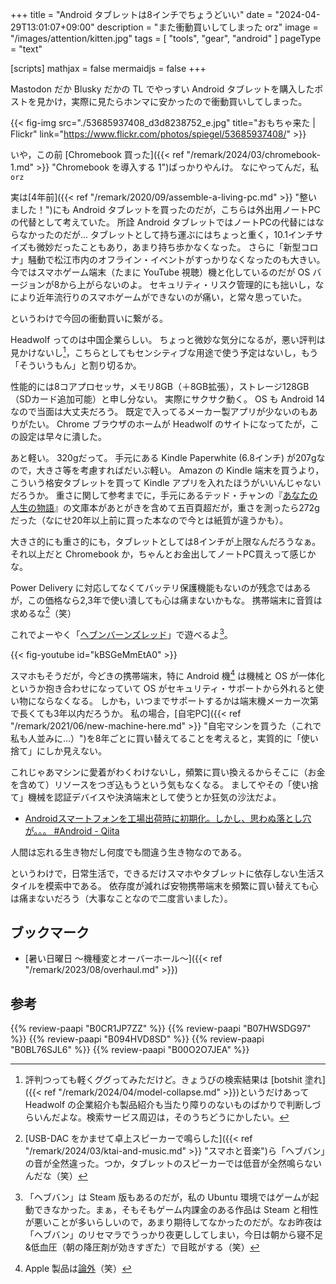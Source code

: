 +++
title = "Android タブレットは8インチでちょうどいい"
date =  "2024-04-29T13:01:07+09:00"
description = "また衝動買いしてしまった orz"
image = "/images/attention/kitten.jpg"
tags = [ "tools", "gear", "android"  ]
pageType = "text"

[scripts]
  mathjax = false
  mermaidjs = false
+++

Mastodon だか Blusky だかの TL でやっすい Android タブレットを購入したポストを見かけ，実際に見たらホンマに安かったので衝動買いしてしまった。

{{< fig-img src="./53685937408_d3d8238752_e.jpg" title="おもちゃ来た | Flickr" link="https://www.flickr.com/photos/spiegel/53685937408/" >}}

いや，この前 [Chromebook 買った]({{< ref "/remark/2024/03/chromebook-1.md" >}} "Chromebook を導入する 1")ばっかりやんけ。
なにやってんだ，私 `orz`

実は[4年前]({{< ref "/remark/2020/09/assemble-a-living-pc.md" >}} "整いました！")にも Android タブレットを買ったのだが，こちらは外出用ノートPCの代替として考えていた。
所詮 Android タブレットではノートPCの代替にはならなかったのだが... タブレットとして持ち運ぶにはちょっと重く，10.1インチサイズも微妙だったこともあり，あまり持ち歩かなくなった。
さらに「新型コロナ」騒動で松江市内のオフライン・イベントがすっかりなくなったのも大きい。
今ではスマホゲーム端末（たまに YouTube 視聴）機と化しているのだが OS バージョンが8から上がらないのよ。
セキュリティ・リスク管理的にも拙いし，なにより近年流行りのスマホゲームができないのが痛い，と常々思っていた。

というわけで今回の衝動買いに繋がる。

Headwolf ってのは中国企業らしい。
ちょっと微妙な気分になるが，悪い評判は見かけないし[^bs1]，こちらとしてもセンシティブな用途で使う予定はないし，もう「そういうもん」と割り切るか。

[^bs1]: 評判つっても軽くググってみただけど。きょうびの検索結果は [botshit 塗れ]({{< ref "/remark/2024/04/model-collapse.md" >}})というだけあって Headwolf の企業紹介も製品紹介も当たり障りのないものばかりで判断しづらいんだよな。検索サービス周辺は，そのうちどうにかしたい。

性能的には8コアプロセッサ，メモリ8GB（＋8GB拡張），ストレージ128GB（SDカード追加可能）と申し分ない。
実際にサクサク動く。
OS も Android 14 なので当面は大丈夫だろう。
既定で入ってるメーカー製アプリが少ないのもありがたい。
Chrome ブラウザのホームが Headwolf のサイトになってたが，この設定は早々に潰した。

あと軽い。
320gだって。
手元にある Kindle Paperwhite (6.8インチ) が207gなので，大きさ等を考慮すればだいぶ軽い。
Amazon の Kindle 端末を買うより，こういう格安タブレットを買って Kindle アプリを入れたほうがいいんじゃないだろうか。
重さに関して参考までに，手元にあるテッド・チャンの『[あなたの人生の物語](https://www.amazon.co.jp/dp/4150114587?tag=baldandersinf-22&linkCode=ogi&th=1&psc=1)』の文庫本があとがきを含めて五百頁超だが，重さを測ったら272gだった（なにせ20年以上前に買った本なので今とは紙質が違うかも）。

大きさ的にも重さ的にも，タブレットとしては8インチが上限なんだろうなぁ。
それ以上だと Chromebook か，ちゃんとお金出してノートPC買えって感じかな。

Power Delivery に対応してなくてバッテリ保護機能もないのが残念ではあるが，この価格なら2,3年で使い潰しても心は痛まないかもな。
携帯端末に音質は求めるな[^a1]（笑）

[^a1]: [USB-DAC をかませて卓上スピーカーで鳴らした]({{< ref "/remark/2024/03/ktai-and-music.md" >}} "スマホと音楽")ら「ヘブバン」の音が全然違った。つか，タブレットのスピーカーでは低音が全然鳴らないんだな（笑）

これでよーやく「[ヘブンバーンズレッド](https://heaven-burns-red.com/ "ヘブンバーンズレッド 公式サイト")」で遊べるよ[^hbr1]。

[^hbr1]: 「ヘブバン」は Steam 版もあるのだが，私の Ubuntu 環境ではゲームが起動できなかった。まぁ，そもそもゲーム内課金のある作品は Steam と相性が悪いことが多いらしいので，あまり期待してなかったのだが。なお昨夜は「ヘブバン」のリセマラでうっかり夜更ししてしまい，今日は朝から寝不足&低血圧（朝の降圧剤が効きすぎた）で目眩がする（笑）

{{< fig-youtube id="kBSGeMmEtA0" >}}

スマホもそうだが，今どきの携帯端末，特に Android 機[^apl1] は機械と OS が一体化というか抱き合わせになっていて OS がセキュリティ・サポートから外れると使い物にならなくなる。
しかも，いつまでサポートするかは端末機メーカー次第で長くても3年以内だろうか。
私の場合，[自宅PC]({{< ref "/remark/2021/06/new-machine-here.md" >}} "自宅マシンを買うた（これで私も人並みに...）")を8年ごとに買い替えてることを考えると，実質的に「使い捨て」にしか見えない。

[^apl1]: Apple 製品は[論外](https://p2ptk.org/monopoly/4520 "Macカルト――“Appleの罪を美徳とせよ” | p2ptk[.]org")（笑）

これじゃあマシンに愛着がわくわけないし，頻繁に買い換えるからそこに（お金を含めて）リソースをつぎ込もうという気もなくなる。
ましてやその「使い捨て」機械を認証デバイスや決済端末として使うとか狂気の沙汰だよ。

- [Androidスマートフォンを工場出荷時に初期化。しかし、思わぬ落とし穴が。。。 #Android - Qiita](https://qiita.com/y-vectorfield/items/04a34d7b6af8f72ad461)

人間は忘れる生き物だし何度でも間違う生き物なのである。

というわけで，日常生活で，できるだけスマホやタブレットに依存しない生活スタイルを模索中である。
依存度が減れば安物携帯端末を頻繁に買い替えても心は痛まないだろう（大事なことなので二度言いました）。

## ブックマーク

- [暑い日曜日 〜機種変とオーバーホール〜]({{< ref "/remark/2023/08/overhaul.md" >}})

## 参考

{{% review-paapi "B0CR1JP7ZZ" %}} <!-- Android タブレット Headwolf FPad5 -->
{{% review-paapi "B07HWSDG97" %}} <!-- デスクトップスタンド スマホ タブレット -->
{{% review-paapi "B094HVD8SD" %}} <!-- 折りたたみキーボード iClever IC-BK26 -->
{{% review-paapi "B0BL76SJL6" %}} <!-- USB-DAC -->
{{% review-paapi "B00O2O7JEA" %}} <!-- あなたの人生の物語 -->
